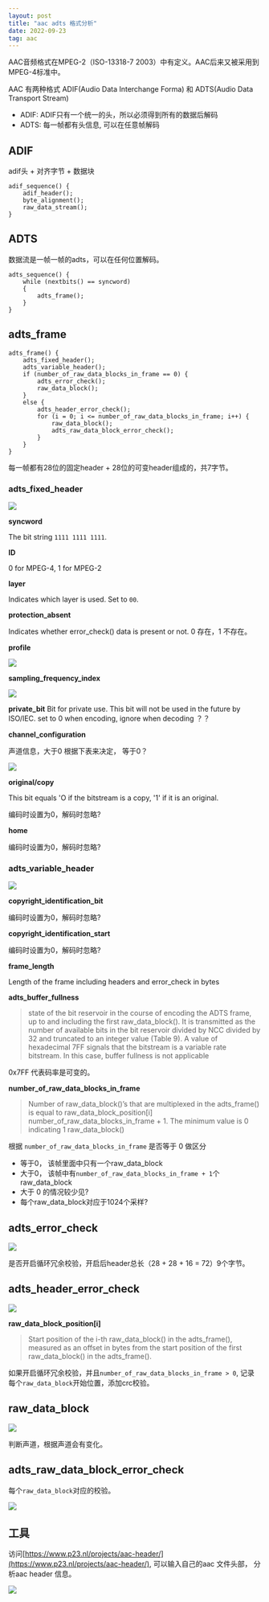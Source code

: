 ```yaml
---
layout: post
title: "aac adts 格式分析"
date: 2022-09-23 
tag: aac
---
```


AAC音频格式在MPEG-2（ISO-13318-7 2003）中有定义。AAC后来又被采用到MPEG-4标准中。

AAC 有两种格式 ADIF(Audio Data Interchange Forma) 和 ADTS(Audio Data Transport Stream)

- ADIF: ADIF只有一个统一的头，所以必须得到所有的数据后解码
- ADTS: 每一帧都有头信息, 可以在任意帧解码


## ADIF

adif头 + 对齐字节 + 数据块

```
adif_sequence() {
    adif_header();
    byte_alignment();
    raw_data_stream();
}
```
## ADTS
数据流是一帧一帧的adts，可以在任何位置解码。
```
adts_sequence() {
    while (nextbits() == syncword) 
    { 
        adts_frame();
    } 
}
```
## adts_frame
```
adts_frame() {
    adts_fixed_header();
    adts_variable_header();
    if (number_of_raw_data_blocks_in_frame == 0) {
        adts_error_check();
        raw_data_block(); 
    }
    else {
        adts_header_error_check();
        for (i = 0; i <= number_of_raw_data_blocks_in_frame; i++) {
            raw_data_block();
            adts_raw_data_block_error_check();
        }
    }
} 
```

每一帧都有28位的固定header + 28位的可变header组成的，共7字节。
### adts_fixed_header
![](https://fastly.jsdelivr.net/gh/yxibng/filebed@main/img/images/blog/16653251125631665325112115.png)

**syncword**

The bit string `1111 1111 1111`.

**ID**

0 for MPEG-4, 1 for MPEG-2

**layer**

Indicates which layer is used. Set to `00`.

**protection_absent**

Indicates whether error_check() data is present or not.
0 存在，1 不存在。

**profile**

![](https://fastly.jsdelivr.net/gh/yxibng/filebed@main/img/images/blog/16653255915411665325591471.png)

**sampling_frequency_index**

![](https://fastly.jsdelivr.net/gh/yxibng/filebed@main/img/images/blog/16653256535451665325652832.png)

**private_bit**
Bit for private use. This bit will not be used in the future by ISO/IEC.
set to 0 when encoding, ignore when decoding ？？

**channel_configuration**

声道信息，大于0 根据下表来决定， 等于0？

![](https://fastly.jsdelivr.net/gh/yxibng/filebed@main/img/images/blog/16653263524151665326351568.png)

**original/copy**

This bit equals 'O if the bitstream is a copy, '1' if it is an original.

编码时设置为0，解码时忽略?

**home**

编码时设置为0，解码时忽略?

### adts_variable_header

![](https://fastly.jsdelivr.net/gh/yxibng/filebed@main/img/images/blog/16653274014091665327401231.png)


**copyright_identification_bit**

编码时设置为0，解码时忽略?

**copyright_identification_start**

编码时设置为0，解码时忽略?

**frame_length**

Length of the frame including headers and error_check in bytes



**adts_buffer_fullness**
> state of the bit reservoir in the course of encoding the ADTS frame, up to and including the first raw_data_block(). It is transmitted as the number of available bits in the bit reservoir divided by NCC divided by 32 and truncated to an integer value (Table 9). A value of hexadecimal 7FF signals that the bitstream is a variable rate bitstream. In this case, buffer fullness is not applicable

0x7FF 代表码率是可变的。

**number_of_raw_data_blocks_in_frame**
> Number of raw_data_block()’s that are multiplexed in the adts_frame() is equal to
raw_data_block_position[i]
number_of_raw_data_blocks_in_frame + 1. The minimum value is 0 indicating 1 raw_data_block()


根据 `number_of_raw_data_blocks_in_frame` 是否等于 0 做区分
- 等于0， 该帧里面中只有一个raw_data_block
- 大于0， 该帧中有`number_of_raw_data_blocks_in_frame + 1`个raw_data_block
- 大于 0 的情况较少见?
- 每个raw_data_block对应于1024个采样?

## adts_error_check
![](https://fastly.jsdelivr.net/gh/yxibng/filebed@main/img/images/blog/16653285183621665328517592.png)

是否开启循环冗余校验，开启后header总长（28 + 28 + 16 = 72）9个字节。

## adts_header_error_check

![](https://fastly.jsdelivr.net/gh/yxibng/filebed@main/img/images/blog/16653287093611665328708587.png)


**raw_data_block_position[i]**
>Start position of the i-th raw_data_block() in the adts_frame(), measured as an offset in bytes from the start position of the first raw_data_block() in the adts_frame().

如果开启循环冗余校验，并且`number_of_raw_data_blocks_in_frame > 0`, 记录每个`raw_data_block`开始位置，添加crc校验。

## raw_data_block

![](https://fastly.jsdelivr.net/gh/yxibng/filebed@main/img/images/blog/16653290063481665329006023.png)

判断声道，根据声道会有变化。

##  adts_raw_data_block_error_check

每个`raw_data_block`对应的校验。

![](https://fastly.jsdelivr.net/gh/yxibng/filebed@main/img/images/blog/16653291083431665329107537.png)


## 工具

访问[https://www.p23.nl/projects/aac-header/](https://www.p23.nl/projects/aac-header/), 可以输入自己的aac 文件头部， 分析aac header 信息。

![](https://fastly.jsdelivr.net/gh/yxibng/filebed@main/img/images/blog/16653292653371665329265242.png)

